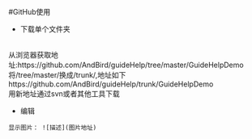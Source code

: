 #GitHub使用

* 下载单个文件夹
</br>
从浏览器获取地址:https://github.com/AndBird/guideHelp/tree/master/GuideHelpDemo
</br>
将/tree/master/换成/trunk/,地址如下
</br>
https://github.com/AndBird/guideHelp/trunk/GuideHelpDemo
</br>用新地址通过svn或者其他工具下载

* 编辑
```
显示图片： ![描述](图片地址)
```